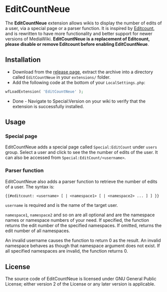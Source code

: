 # EditCountNeue

The **EditCountNeue** extension allows wikis to display the number of edits of a user, via a special page or a parser function. It is inspired by [Editcount](https://www.mediawiki.org/wiki/Extension:Editcount), and is rewritten to have more functionality and better support for newer versions of MediaWiki. **EditCountNeue is a replacement of Editcount, please disable or remove Editcount before enabling EditCountNeue**.

## Installation

* Download from the [release page](https://github.com/AlPha5130/mediawiki-extensions-EditCountNeue/releases), extract the archive into a directory called `EditCountNeue` in your `extensions/` folder.
* Add the following code at the bottom of your `LocalSettings.php`:

``` php
wfLoadExtension( 'EditCountNeue' );
```

* Done - Navigate to Special:Version on your wiki to verify that the extension is successfully installed.

## Usage

### Special page

EditCountNeue adds a special page called `Special:EditCount` under `users` group. Select a user and click to see the the number of edits of the user. It can also be accessed from `Special:EditCount/<username>`.

### Parser function

EditCountNeue also adds a parser function to retrieve the number of edits of a user. The syntax is:

``` txt
{{#editcount: <username> [ | <namespace1> [ | <namespace2> ... ] ] }}
```

`username` is required and is the name of the target user.

`namespace1`, `namespace2` and so on are all optional and are the namespace names or namespace numbers of your need. If specified, the function returns the edit number of the specified namespaces. If omitted, returns the edit number of all namespaces.

An invalid username causes the function to return 0 as the result. An invalid namespace behaves as though that namespace argument does not exist. If all specified namespaces are invalid, the function returns 0.

## License

The source code of EditCountNeue is licensed under GNU General Public License; either version 2 of the License or any later version is applicable.

